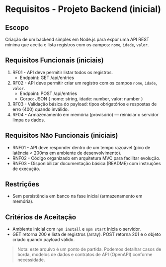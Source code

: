 # Requisitos - Projeto Backend (inicial)

## Escopo
Criação de um backend simples em Node.js para expor uma API REST mínima que aceita e lista registros com os campos: `nome`, `idade`, `valor`.

## Requisitos Funcionais (iniciais)
1. RF01 - API deve permitir listar todos os registros.
   - Endpoint: GET /api/entries
2. RF02 - API deve permitir criar um registro com os campos `nome`, `idade`, `valor`.
   - Endpoint: POST /api/entries
   - Corpo: JSON { nome: string, idade: number, valor: number }
3. RF03 - Validação básica do payload: tipos obrigatórios e respostas de erro (400) quando inválido.
4. RF04 - Armazenamento em memória (provisório) — reiniciar o servidor limpa os dados.

## Requisitos Não Funcionais (iniciais)
- RNF01 - API deve responder dentro de um tempo razoável (pico de latência < 200ms em ambiente de desenvolvimento).
- RNF02 - Código organizado em arquitetura MVC para facilitar evolução.
- RNF03 - Disponibilizar documentação básica (README) com instruções de execução.

## Restrições
- Sem persistência em banco na fase inicial (armazenamento em memória).

## Critérios de Aceitação
- Ambiente inicial com `npm install` e `npm start` inicia o servidor.
- GET retorna 200 e lista de registros (array). POST retorna 201 e o objeto criado quando payload válido.


> Nota: este arquivo é um ponto de partida. Podemos detalhar casos de borda, modelos de dados e contratos de API (OpenAPI) conforme necessidade.
